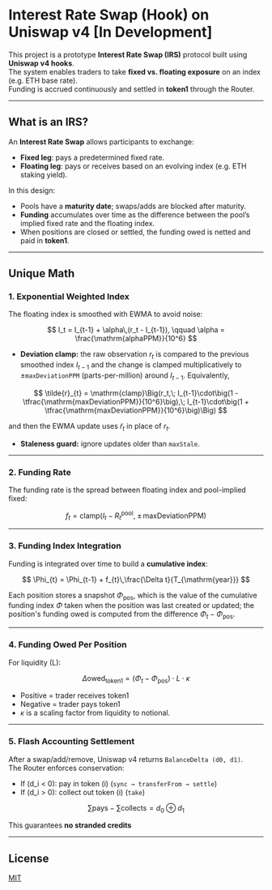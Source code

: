 # Interest Rate Swap (Hook) on Uniswap v4 [In Development]

This project is a prototype **Interest Rate Swap (IRS)** protocol built using **Uniswap v4 hooks**.  
The system enables traders to take **fixed vs. floating exposure** on an index (e.g. ETH base rate).  
Funding is accrued continuously and settled in **token1** through the Router.

---

## What is an IRS?

An **Interest Rate Swap** allows participants to exchange:

- **Fixed leg**: pays a predetermined fixed rate.  
- **Floating leg**: pays or receives based on an evolving index (e.g. ETH staking yield).  

In this design:

- Pools have a **maturity date**; swaps/adds are blocked after maturity.  
- **Funding** accumulates over time as the difference between the pool’s implied fixed rate and the floating index.  
- When positions are closed or settled, the funding owed is netted and paid in **token1**.  

---

## Unique Math

### 1. Exponential Weighted Index

The floating index is smoothed with EWMA to avoid noise:

$$
I_t = I_{t-1} + \alpha\,(r_t - I_{t-1}), \qquad \alpha = \frac{\mathrm{alphaPPM}}{10^6}
$$

- **Deviation clamp:** the raw observation $r_t$ is compared to the previous smoothed index $I_{t-1}$ and the change is clamped multiplicatively to ±`maxDeviationPPM` (parts-per-million) around $I_{t-1}$. Equivalently,

$$
\tilde{r}_{t} = \mathrm{clamp}\Big(r_t,\; I_{t-1}\cdot\big(1 - \tfrac{\mathrm{maxDeviationPPM}}{10^6}\big),\; I_{t-1}\cdot\big(1 + \tfrac{\mathrm{maxDeviationPPM}}{10^6}\big)\Big)
$$

and then the EWMA update uses $\tilde{r}_{t}$ in place of $r_t$.

- **Staleness guard:** ignore updates older than `maxStale`.

---

### 2. Funding Rate

The funding rate is the spread between floating index and pool-implied fixed:

$$
f_t = \mathrm{clamp}\big(I_t - R^{\mathrm{pool}}_{t},\; \pm\,\mathrm{maxDeviationPPM}\big)
$$

---

### 3. Funding Index Integration

Funding is integrated over time to build a **cumulative index**:

$$
\Phi_{t} = \Phi_{t-1} + f_{t}\,\frac{\Delta t}{T_{\mathrm{year}}}
$$

Each position stores a snapshot $\Phi_{\mathrm{pos}}$, which is the value of the cumulative funding index $\Phi$ taken when the position was last created or updated; the position's funding owed is computed from the difference $\Phi_t - \Phi_{\mathrm{pos}}$.

---

### 4. Funding Owed Per Position

For liquidity \(L\):

$$
\Delta\mathrm{owed}_{\mathrm{token1}} = (\Phi_t - \Phi_{\mathrm{pos}})\cdot L\cdot \kappa
$$

- Positive = trader receives token1  
- Negative = trader pays token1  
- $\kappa$ is a scaling factor from liquidity to notional.

---

### 5. Flash Accounting Settlement

After a swap/add/remove, Uniswap v4 returns `BalanceDelta (d0, d1)`.  
The Router enforces conservation:

- If \(d_i < 0\): pay in token \(i\) (`sync → transferFrom → settle`)
- If \(d_i > 0\): collect out token \(i\) (`take`)

$$
\sum\mathrm{pays} - \sum\mathrm{collects} = d_0 \oplus d_1
$$

This guarantees **no stranded credits**

---

## License

[MIT](LICENSE)
